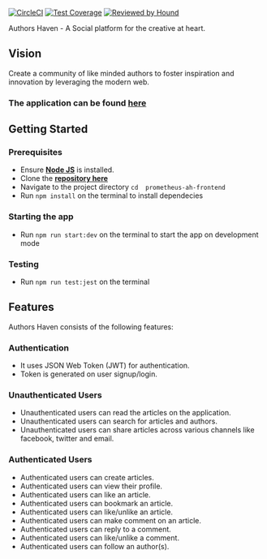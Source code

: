 [![CircleCI](https://circleci.com/gh/andela/prometheus-ah-frontend.svg?style=svg)](https://circleci.com/gh/andela/prometheus-ah-frontend) [![Test Coverage](https://api.codeclimate.com/v1/badges/36fda3e6b4b2f6ff0341/test_coverage)](https://codeclimate.com/github/andela/prometheus-ah-frontend/test_coverage) [![Reviewed by Hound](https://img.shields.io/badge/Reviewed_by-Hound-8E64B0.svg)](https://houndci.com)

Authors Haven - A Social platform for the creative at heart.


## Vision
Create a community of like minded authors to foster inspiration and innovation
by leveraging the modern web.

### The application can be found [**here**](https://prometheus-ah-frontend-staging.herokuapp.com/)


## Getting Started

### Prerequisites
* Ensure [**Node JS**](https://nodejs.org/en/) is installed.
* Clone the [**repository here**](https://github.com/andela/prometheus-ah-frontend.git)
* Navigate to the project directory `cd  prometheus-ah-frontend`
* Run `npm install` on the terminal to install dependecies

### Starting the app
* Run `npm run start:dev` on the terminal to start the app on development mode

### Testing
* Run `npm run test:jest` on the terminal

## Features

Authors Haven consists of the following features:

### Authentication
* It uses JSON Web Token (JWT) for authentication.
* Token is generated on user signup/login.

### Unauthenticated Users
* Unauthenticated users can read the articles on the application.
* Unauthenticated users can search for articles and authors.
* Unauthenticated users can share articles across various channels like facebook, twitter and email.

### Authenticated Users
* Authenticated users can create articles.
* Authenticated users can view their profile.
* Authenticated users can like an article.
* Authenticated users can bookmark an article.
* Authenticated users can like/unlike an article.
* Authenticated users can make comment on an article.
* Authenticated users can reply to a comment.
* Authenticated users can like/unlike a comment.
* Authenticated users can follow an author(s).
